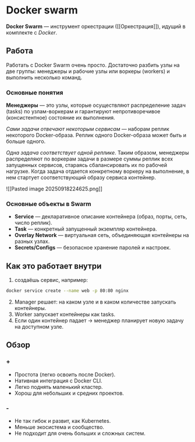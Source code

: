 # Docker swarm
**Docker Swarm** — инструмент оркестрации ([[Оркестрация]]), идущий в комплекте с _Docker_.

## Работа

Работать с Docker Swarm очень просто. Достаточно разбить узлы на две группы: менеджеры и рабочие узлы или воркеры (workers) и выполнить несколько команд.

### Основные понятия
**Менеджеры** — это узлы, которые осуществляют распределение задач (tasks) по узлам-воркерам и гарантируют непротиворечивое (консистентное) состояние их выполнения. 

*Сами задачи отвечают некоторым сервисам* — наборам реплик некоторого Docker-образа. Реплик одного Docker-образа может быть и больше одного. 

*Одна задача соответствует одной реплике*. Таким образом, менеджеры распределяют по воркерам задачи в размере суммы реплик всех запущенных сервисов, стараясь сбалансировать их по рабочей нагрузке. Когда задача отдается конкретному воркеру на выполнение, в нем стартует соответствующий образу сервиса контейнер.

![[Pasted image 20250918224625.png]]

### Основные объекты в Swarm

- **Service** — декларативное описание контейнера (образ, порты, сеть, число реплик).
- **Task** — конкретный запущенный экземпляр контейнера.
- **Overlay Network** — виртуальная сеть, объединяющая контейнеры на разных узлах.
- **Secrets/Configs** — безопасное хранение паролей и настроек.

## Как это работает внутри
1. создаёшь сервис, например:
```bash
docker service create --name web -p 80:80 nginx
```
2. Manager решает: на каком узле и в каком количестве запускать контейнеры.
3. Worker запускает контейнеры как tasks.
4. Если один контейнер падает → менеджер планирует новую задачу на доступном узле.

## Обзор
### +
- Простота (легко освоить после Docker).
- Нативная интеграция с Docker CLI.
- Легко поднять маленький кластер.
- Хорош для небольших и средних проектов.

### -
- Не так гибок и развит, как Kubernetes.
- Меньше экосистема и сообщество.
- Не подходит для очень больших и сложных систем.